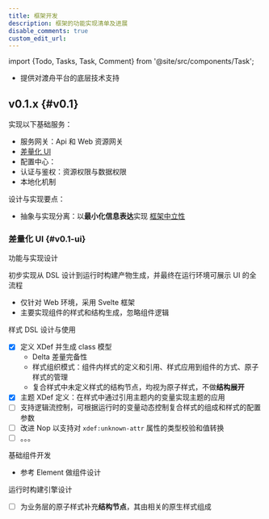 ```yaml
---
title: 框架开发
description: 框架的功能实现清单及进展
disable_comments: true
custom_edit_url:
---
```


import {Todo, Tasks, Task, Comment} from '@site/src/components/Task';

- 提供对渡舟平台的底层技术支持

## v0.1.x {#v0.1}

<Todo id="v0.1">

实现以下基础服务：

- 服务网关：Api 和 Web 资源网关
- [差量化 UI](#v0.1-ui)
- 配置中心：
- 认证与鉴权：资源权限与数据权限
- 本地化机制

设计与实现要点：

- 抽象与实现分离：以**最小化信息表达**实现
  [框架中立性](/blog/the-framework-agnostic-in-reversible-computation)

### 差量化 UI {#v0.1-ui}

<Tasks id="v0.1-ui">

<Task status="doing" startDate="2025-02-07" endDate="">

功能与实现设计

<Comment></Comment>

</Task>

<Task status="doing" startDate="2025-02-07" endDate="">

初步实现从 DSL 设计到运行时构建产物生成，并最终在运行环境可展示 UI 的全流程

<Comment>

- 仅针对 Web 环境，采用 Svelte 框架
- 主要实现组件的样式和结构生成，忽略组件逻辑

</Comment>

</Task>

<Task status="doing" startDate="2025-03-04" endDate="">

样式 DSL 设计与使用

<Comment>

- [x] 定义 XDef 并生成 class 模型
  - Delta 差量完备性
  - 样式组织模式：组件内样式的定义和引用、样式应用到组件的方式、原子样式的管理
  - 复合样式中未定义样式的结构节点，均视为原子样式，不做**结构展开**
- [x] 主题 XDef 定义：在样式中通过引用主题内的变量实现主题的应用
- [ ] 支持逻辑流控制，可根据运行时的变量动态控制复合样式的组成和样式的配置参数
- [ ] 改进 Nop 以支持对 `xdef:unknown-attr` 属性的类型校验和值转换
- [ ] 。。。

</Comment>

</Task>

<Task status="pending" startDate="" endDate="">

基础组件开发

<Comment>

- 参考 Element 做组件设计

</Comment>

</Task>

<Task status="pending" startDate="" endDate="">

运行时构建引擎设计

<Comment>

- [ ] 为业务层的原子样式补充**结构节点**，其由相关的原生样式组成

</Comment>

</Task>

</Tasks>

<!--
### 服务端 {#v0.1-server}

<Tasks id="v0.1-server">

<Task status="done" startDate="2024-02-03" endDate="2024-02-17">

设计前端站点 `Site` 的 XDef，并实现根据请求 URL
路径匹配不同站点并返回其入口 HTML 页面的能力

<Comment></Comment>

</Task>

<Task status="done" startDate="2024-02-18" endDate="2024-02-23">

提供 GraphQL 接口，解析并获取指定资源页面的结构

<Comment>

- 直接利用 Nop XView 模型（可按需改造）
- 针对 AMIS 的 JSON 结构转换

</Comment>

</Task>

<Task status="done" startDate="2024-04-05" endDate="2024-04-20">

应用的工程代码生成模板

<Comment>

- [x] 支持根据调整后的 Excel 数据生成应用及其各类服务的代码
- [ ] ~~可根据是否为开发环境确定是否要将 `*.xbiz` 和 `app.orm.xml` 中的脚本展开到 Java 代码中~~：
  Xpl 与 Java 代码存在差异，暂时不做实现

</Comment>

</Task>

<Task status="done" startDate="2024-05-08" endDate="2024-06-30">

采用 [Undertow](https://undertow.io/) 作为默认的 Web 容器

<Comment>

- 打包体积需尽可能小，依赖需尽可能少，性能要尽可能高，启动要尽可能快，适配要尽可能简单
- 实现 [nop-undertow](https://gitee.com/canonical-entropy/nop-extensions/tree/master/nop-undertow)
  并以此作为默认的 Web 服务启动器

</Comment>

</Task>

<Task status="pending" startDate="" endDate="">

设计 Delta 版本分层机制，实现从底层到目标层可逐层叠加并最终生成目标版本的完整
DSL 的能力

<Comment>

- 每个 Delta 层的标识为该层所有 DSL 的结构 Hash 值
- 根据当前的语言（`Context#locale`）自动选择并解析指定 DSL
  的对应语言的派生 DSL 文件
- 在支持原生的 Nop Vfs 之外，优先支持数据库方式的存取，并辅助支持文件系统
  - 通过数据库来规避分布式文件系统的部署复杂、数据易损坏和性能低下等问题

</Comment>

</Task>

<Task status="pending" startDate="" endDate="">

根据用户权限对站点、资源、操作和接口做访问控制

<Comment>

- 在前端无不可访问的页面元素
- 在后端禁止绕行访问，无权限的返回
  [403](https://developer.mozilla.org/en-US/docs/Web/HTTP/Status/403)
- 匿名用户也需显式配置权限，否则，按无权限处理

</Comment>

</Task>

<Task status="pending" startDate="" endDate="">

用户认证和鉴权

<Comment>

- 分为控制层和实现层，前者以过滤器形式控制请求，
  后者为系统提供用户鉴权数据

</Comment>

</Task>

<Task status="pending" startDate="" endDate="">

Maven POM 与 XDsl 的双向转换

<Comment>

- 将 POM 的父子结构转换为带唯一标识的属性形式
- 用于管理应用的 Maven 配置

</Comment>

</Task>

<Task status="pending" startDate="" endDate="">

设计并实现分步执行模型

<Comment>

- 直接利用 Nop Task？
- [ ] 包含当前步骤标识、下一步步骤标识、当前步骤执行结果和执行状态
  - 执行状态包括执行的中断位置等信息，方便从中断处恢复，但具体信息由业务侧决定

</Comment>

</Task>

<Task status="pending" startDate="" endDate="">

设计并实现任务进度模型，以获取前台或后台任务的执行进度信息

<Comment>

- 直接利用 Nop Task？
- [ ] 后台任务需提供任务标识，以确保页面刷新等中断了进度显示的情况下，
  能够根据任务标识在全局位置继续显示任务的进度信息
- [ ] 前台任务可转后台？
- [ ] 任务可中断或提前结束

</Comment>

</Task>

<Task status="pending" startDate="" endDate="">

微服务架构支持

<Comment>

- [ ] 服务后端注册
- [ ] 网关路由

</Comment>

</Task>

</Tasks>

### Web 客户端 {#v0.1-client-web}

<Tasks id="v0.1-client-web">

<Task status="done" startDate="2024-02-03" endDate="2024-02-17">

实现基于 AMIS 页面渲染引擎的**页面渲染器**（`renderer`）框架，支持根据
`Site` 模型做页面布局

<Comment></Comment>

</Task>

<Task status="done" startDate="2024-02-21" endDate="2024-02-22">

支持对 `@query:` 前缀 URL 的请求和响应处理

<Comment>

调用 `/graphql` 对应端点的查询服务

</Comment>

</Task>

<Task status="done" startDate="2024-05-04" endDate="2024-05-04">

引入 [GraphiQL](https://www.npmjs.com/package/graphiql)
组件，用于在线调试 `/graphql` 端点

<Comment>

- [x] 端点地址可配置

</Comment>

</Task>

<Task status="hold" startDate="2024-03-09" endDate="">

开发 DSL 编辑组件，用于设计、编辑、显示 DSL

<Comment>

- 编辑器仅识别和处理通用的模型结构，如，`线`、`节点`等
- 基于 [React Flow](https://reactflow.dev/learn) 实现
  DSL 图形绘制和编辑

</Comment>

</Task>

</Tasks>

### DSL 设计器 {#v0.1-dsl-designer}

<Tasks id="v0.1-dsl-designer" status="hold">

<Task status="pending" startDate="" endDate="">

扫描并识别在 classpath 和 schema 存储目录中的 XDsl 和 XDef，
根据其结构和依赖关系，并转换为 DSL 设计器可识别的元素（线、节点等）结构

<Comment>

- 即，编写 DSL 读取接口

</Comment>

</Task>

<Task status="pending" startDate="" endDate="">

将 DSL 设计器的元素结构转换为对应 XDsl 或 XDef 定义，
并按照 Delta 分层方式存放定义文件

<Comment>

- 即，编写 DSL 保存接口

</Comment>

</Task>

</Tasks>
-->

</Todo>
